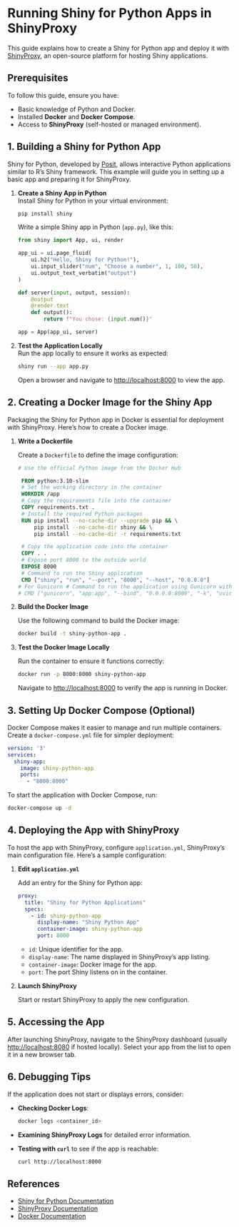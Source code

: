 
# Running Shiny for Python Apps in ShinyProxy

This guide explains how to create a Shiny for Python app and deploy it with [ShinyProxy](https://www.shinyproxy.io/), an open-source platform for hosting Shiny applications.

## Prerequisites

To follow this guide, ensure you have:

- Basic knowledge of Python and Docker.
- Installed **Docker** and **Docker Compose**.
- Access to **ShinyProxy** (self-hosted or managed environment).

## 1. Building a Shiny for Python App

Shiny for Python, developed by [Posit](https://shiny.posit.co/), allows interactive Python applications similar to R’s Shiny framework. This example will guide you in setting up a basic app and preparing it for ShinyProxy.

1. **Create a Shiny App in Python**  
   Install Shiny for Python in your virtual environment:

   ```bash
   pip install shiny
   ```

   Write a simple Shiny app in Python (`app.py`), like this:

   ```python
   from shiny import App, ui, render

   app_ui = ui.page_fluid(
       ui.h2("Hello, Shiny for Python!"),
       ui.input_slider("num", "Choose a number", 1, 100, 50),
       ui.output_text_verbatim("output")
   )

   def server(input, output, session):
       @output
       @render.text
       def output():
           return f"You chose: {input.num()}"

   app = App(app_ui, server)
   ```

2. **Test the Application Locally**  
   Run the app locally to ensure it works as expected:

   ```bash
   shiny run --app app.py
   ```

   Open a browser and navigate to [http://localhost:8000](http://localhost:8000) to view the app.

## 2. Creating a Docker Image for the Shiny App

Packaging the Shiny for Python app in Docker is essential for deployment with ShinyProxy. Here’s how to create a Docker image.

1. **Write a Dockerfile**

   Create a `Dockerfile` to define the image configuration:

   ```Dockerfile
   # Use the official Python image from the Docker Hub

    FROM python:3.10-slim
    # Set the working directory in the container
    WORKDIR /app
    # Copy the requirements file into the container
    COPY requirements.txt .
    # Install the required Python packages
    RUN pip install --no-cache-dir --upgrade pip && \
        pip install --no-cache-dir shiny && \
        pip install --no-cache-dir -r requirements.txt

    # Copy the application code into the container
    COPY . .
    # Expose port 8000 to the outside world
    EXPOSE 8000
    # Command to run the Shiny application
    CMD ["shiny", "run", "--port", "8000", "--host", "0.0.0.0"]
   # For Gunicorn # Command to run the application using Gunicorn with Uvicorn workers
   # CMD ["gunicorn", "app:app", "--bind", "0.0.0.0:8080", "-k", "uvicorn.workers.UvicornWorker"] 
   ```

2. **Build the Docker Image**

   Use the following command to build the Docker image:

   ```bash
   docker build -t shiny-python-app .
   ```

3. **Test the Docker Image Locally**

   Run the container to ensure it functions correctly:

   ```bash
   docker run -p 8000:8000 shiny-python-app
   ```

   Navigate to [http://localhost:8000](http://localhost:8000) to verify the app is running in Docker.

## 3. Setting Up Docker Compose (Optional)

Docker Compose makes it easier to manage and run multiple containers. Create a `docker-compose.yml` file for simpler deployment:

```yaml
version: '3'
services:
  shiny-app:
    image: shiny-python-app
    ports:
      - "8000:8000"
```

To start the application with Docker Compose, run:

```bash
docker-compose up -d
```

## 4. Deploying the App with ShinyProxy

To host the app with ShinyProxy, configure `application.yml`, ShinyProxy’s main configuration file. Here’s a sample configuration:

1. **Edit `application.yml`**

   Add an entry for the Shiny for Python app:

   ```yaml
   proxy:
     title: "Shiny for Python Applications"
     specs:
       - id: shiny-python-app
         display-name: "Shiny Python App"
         container-image: shiny-python-app
         port: 8000
   ```

   - `id`: Unique identifier for the app.
   - `display-name`: The name displayed in ShinyProxy’s app listing.
   - `container-image`: Docker image for the app.
   - `port`: The port Shiny listens on in the container.

2. **Launch ShinyProxy**

   Start or restart ShinyProxy to apply the new configuration.

## 5. Accessing the App

After launching ShinyProxy, navigate to the ShinyProxy dashboard (usually [http://localhost:8080](http://localhost:8080) if hosted locally). Select your app from the list to open it in a new browser tab.

## 6. Debugging Tips

If the application does not start or displays errors, consider:

- **Checking Docker Logs**:

  ```bash
  docker logs <container_id>
  ```

- **Examining ShinyProxy Logs** for detailed error information.
- **Testing with `curl`** to see if the app is reachable:

  ```bash
  curl http://localhost:8000
  ```

## References

- [Shiny for Python Documentation](https://shiny.posit.co/py/docs/overview.html)
- [ShinyProxy Documentation](https://www.shinyproxy.io/)
- [Docker Documentation](https://docs.docker.com/)

